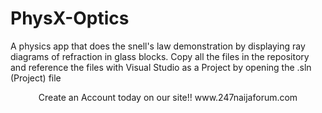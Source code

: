 # PhysX-Optics
A physics app that does the snell's law demonstration by displaying ray diagrams of refraction in glass blocks. Copy all the files in the repository and reference the files with Visual Studio as a Project by opening the .sln (Project) file
<center>Create an Account today on our site!! www.247naijaforum.com </center>
